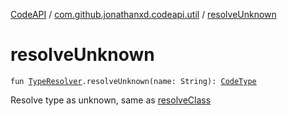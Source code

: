 [CodeAPI](../index.md) / [com.github.jonathanxd.codeapi.util](index.md) / [resolveUnknown](.)

# resolveUnknown

`fun `[`TypeResolver`](-type-resolver/index.md)`.resolveUnknown(name: String): `[`CodeType`](../com.github.jonathanxd.codeapi.type/-code-type/index.md)

Resolve type as unknown, same as [resolveClass](resolve-class.md)

